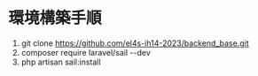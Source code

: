 # 環境構築手順

1. git clone https://github.com/el4s-ih14-2023/backend_base.git
2. composer require laravel/sail --dev
3. php artisan sail:install
